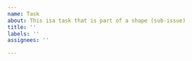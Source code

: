 ```yaml
---
name: Task
about: This isa task that is part of a shape (sub-issue)
title: ''
labels: ''
assignees: ''

---
```



